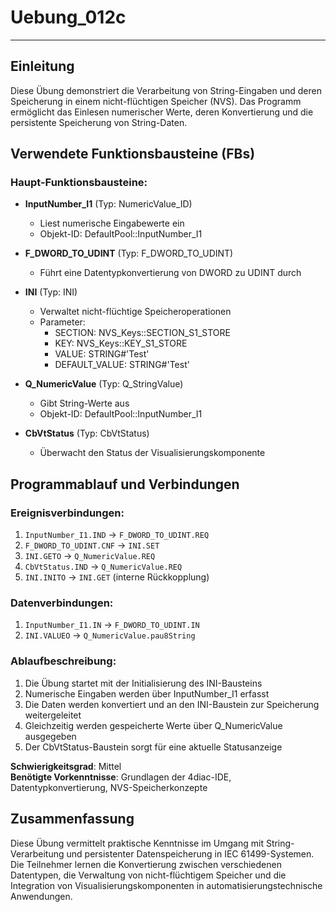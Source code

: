 # Uebung_012c

* * * * * * * * * *

## Einleitung
Diese Übung demonstriert die Verarbeitung von String-Eingaben und deren Speicherung in einem nicht-flüchtigen Speicher (NVS). Das Programm ermöglicht das Einlesen numerischer Werte, deren Konvertierung und die persistente Speicherung von String-Daten.

## Verwendete Funktionsbausteine (FBs)

### Haupt-Funktionsbausteine:

- **InputNumber_I1** (Typ: NumericValue_ID)
  - Liest numerische Eingabewerte ein
  - Objekt-ID: DefaultPool::InputNumber_I1

- **F_DWORD_TO_UDINT** (Typ: F_DWORD_TO_UDINT)
  - Führt eine Datentypkonvertierung von DWORD zu UDINT durch

- **INI** (Typ: INI)
  - Verwaltet nicht-flüchtige Speicheroperationen
  - Parameter:
    - SECTION: NVS_Keys::SECTION_S1_STORE
    - KEY: NVS_Keys::KEY_S1_STORE
    - VALUE: STRING#'Test'
    - DEFAULT_VALUE: STRING#'Test'

- **Q_NumericValue** (Typ: Q_StringValue)
  - Gibt String-Werte aus
  - Objekt-ID: DefaultPool::InputNumber_I1

- **CbVtStatus** (Typ: CbVtStatus)
  - Überwacht den Status der Visualisierungskomponente

## Programmablauf und Verbindungen

### Ereignisverbindungen:
1. `InputNumber_I1.IND` → `F_DWORD_TO_UDINT.REQ`
2. `F_DWORD_TO_UDINT.CNF` → `INI.SET`
3. `INI.GETO` → `Q_NumericValue.REQ`
4. `CbVtStatus.IND` → `Q_NumericValue.REQ`
5. `INI.INITO` → `INI.GET` (interne Rückkopplung)

### Datenverbindungen:
1. `InputNumber_I1.IN` → `F_DWORD_TO_UDINT.IN`
2. `INI.VALUEO` → `Q_NumericValue.pau8String`

### Ablaufbeschreibung:
1. Die Übung startet mit der Initialisierung des INI-Bausteins
2. Numerische Eingaben werden über InputNumber_I1 erfasst
3. Die Daten werden konvertiert und an den INI-Baustein zur Speicherung weitergeleitet
4. Gleichzeitig werden gespeicherte Werte über Q_NumericValue ausgegeben
5. Der CbVtStatus-Baustein sorgt für eine aktuelle Statusanzeige

**Schwierigkeitsgrad**: Mittel  
**Benötigte Vorkenntnisse**: Grundlagen der 4diac-IDE, Datentypkonvertierung, NVS-Speicherkonzepte

## Zusammenfassung
Diese Übung vermittelt praktische Kenntnisse im Umgang mit String-Verarbeitung und persistenter Datenspeicherung in IEC 61499-Systemen. Die Teilnehmer lernen die Konvertierung zwischen verschiedenen Datentypen, die Verwaltung von nicht-flüchtigem Speicher und die Integration von Visualisierungskomponenten in automatisierungstechnische Anwendungen.